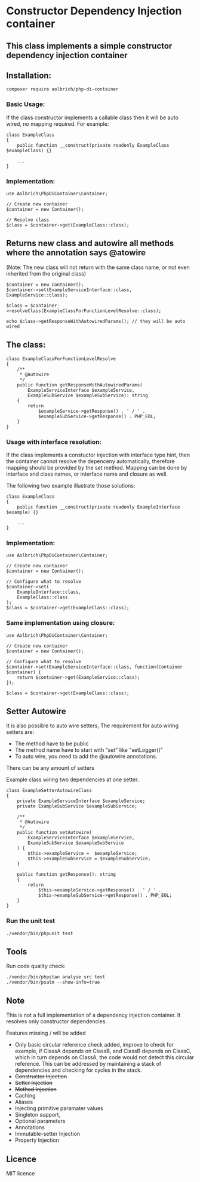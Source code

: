 # Constructor Dependency Injection container
## This class implements a simple constructor dependency injection container
## Installation:

```
composer require aolbrich/php-di-container
```

### Basic Usage:
If the class constructor implements a callable class then it will be auto wired, no mapping required. For example:

```
class ExampleClass
{
    public function __construct(private readonly ExampleClass $exampleClass) {}

    ...    
}
```
### Implementation:
```
use Aolbrich\PhpDiContainer\Container;

// Create new container
$container = new Container();

// Resolve class
$class = $container->get(ExampleClass::class);
```
## Returns new class and autowire all methods where the annotation says @atowire
(Note: The new class will not return with the same class name, or not even inherited from the original class)
```
$container = new Container();
$container->set(ExampleServiceInterface::class, ExampleService::class);

$class = $container->resolveClass(ExampleClassForFunctionLevelResolve::class);

echo $class->getResponseWithAutowiredParams(); // they will be auto wired
```
## The class:
```
class ExampleClassForFunctionLevelResolve
{
    /**
     * @Autowire
     */
    public function getResponseWithAutowiredParams(
        ExampleServiceInterface $exampleService,
        ExampleSubService $exampleSubService): string
    {
        return
            $exampleService->getResponse() . ' / ' .
            $exampleSubService->getResponse() . PHP_EOL;
    }
}

```
### Usage with interface resolution:
If the class implements a constuctor injection with interface type hint, then the container cannot resolve the depenceny automatically, therefore mapping should be provided by the set method. Mapping can be done by interface and class names, or interface name and closure as well.

The following two example illustrate those solutions:
```
class ExampleClass
{
    public function __construct(private readonly ExampleInterface $example) {}

    ...    
}
```
### Implementation:
```
use Aolbrich\PhpDiContainer\Container;

// Create new container
$container = new Container();

// Configure what to resolve
$container->set(
    ExampleInterface::class,
    ExampleClass::class
);
$class = $container->get(ExampleClass::class);
```
### Same implementation using closure:
```
use Aolbrich\PhpDiContainer\Container;

// Create new container
$container = new Container();

// Configure what to resolve
$container->set(ExampleServiceInterface::class, function(Container $container) {
    return $container->get(ExampleService::class);
});

$class = $container->get(ExampleClass::class);
```
## Setter Autowire
It is also possible to auto wire setters, The requirement for auto wiring setters are:
- The method have to be public
- The method name have to start with "set" like "setLogger()"
- To auto wire, you need to add the @autowire annotations.

There can be any amount of setters

Example class wiring two dependencies at one setter.

```
class ExampleSetterAutowireClass
{
    private ExampleServiceInterface $exampleService;
    private ExampleSubService $exampleSubService;

    /**
     * @Autowire
     */
    public function setAutowire(
        ExampleServiceInterface $exampleService,
        ExampleSubService $exampleSubService
    ) {
        $this->exampleService =  $exampleService;
        $this->exampleSubService = $exampleSubService;
    }

    public function getResponse(): string
    {
        return
            $this->exampleService->getResponse() . ' / ' .
            $this->exampleSubService->getResponse() . PHP_EOL;
    }
}
```
### Run the unit test
```
./vendor/bin/phpunit test
```

## Tools

Run code quality check:
```
./vendor/bin/phpstan analyse src test
./vendor/bin/psalm --show-info=true
```

## Note

This is not a full implementation of a dependency injection container. It resolves only constructor dependencies.

Features missing / will be added
- Only basic circular reference check added, improve to check for example, if ClassA depends on ClassB, and ClassB depends on ClassC, which in turn depends on ClassA, the code would not detect this circular reference. This can be addressed by maintaining a stack of dependencies and checking for cycles in the stack.
- ~~Constructor Injection~~
- ~~Setter Injection~~
- ~~Method Injection~~
- Caching
- Aliases
- Injecting primitive paramater values
- Singleton support,
- Optional parameters
- Annotations
- Immutable-setter Injection
- Property Injection

## Licence
MIT licence

